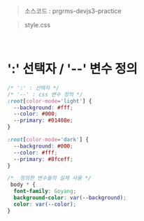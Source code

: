 > 소스코드 : prgrms-devjs3-practice

> style.css

<br/>

# ':' 선택자 / '--' 변수 정의

```css
/* ':' : 선택자 */
/* '--' : css 변수 정의 */
:root[color-mode='light'] {
  --background: #fff;
  --color: #000;
  --primary: #01408e;
}

:root[color-mode='dark'] {
  --background: #000;
  --color: #fff;
  --primary: #8fceff;
}

/*  정의한 변수들의 실제 사용 */
 body * {
  font-family: Goyang;
  background-color: var(--background);
  color: var(--color);
}
```